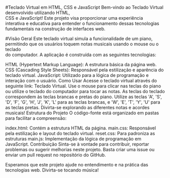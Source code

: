 #Teclado Virtual em HTML, CSS e JavaScript
Bem-vindo ao Teclado Virtual desenvolvido utilizando HTML, <br>CSS e JavaScript! Este projeto visa proporcionar uma experiência <br>interativa e educativa para entender o funcionamento dessas tecnologias<br> fundamentais na construção de interfaces web.

#Visão Geral
Este teclado virtual simula a funcionalidade de um piano,<br> permitindo que os usuários toquem notas musicais usando o mouse ou o teclado <br>do computador. A aplicação é construída com as seguintes tecnologias:

HTML (Hypertext Markup Language): A estrutura básica da página web.
CSS (Cascading Style Sheets): Responsável pela estilização e aparência do teclado virtual.
JavaScript: Utilizado para a lógica de programação e interação com o usuário.
Como Usar
Acesse o teclado virtual através do seguinte link: Teclado Virtual.
Use o mouse para clicar nas teclas do piano ou utilize o teclado do computador para tocar as notas.
As teclas do teclado correspondem às teclas brancas e pretas do piano.
Utilize as teclas 'A', 'S', 'D', 'F', 'G', 'H', 'J', 'K', 'L' para as teclas brancas, e 'W', 'E', 'T', 'Y', 'U' para as teclas pretas.
Divirta-se explorando as diferentes notas e acordes musicais!
Estrutura do Projeto
O código-fonte está organizado em pastas para facilitar a compreensão:

index.html: Contém a estrutura HTML da página.
main.css: Responsável pela estilização e layout do teclado virtual.
reset.css: Para padroniza as estruturas
main.js: Implementação da lógica de programação em JavaScript.
Contribuição
Sinta-se à vontade para contribuir, reportar problemas ou sugerir melhorias neste projeto. Basta criar uma issue ou enviar um pull request no repositório do GitHub.

Esperamos que este projeto ajude no entendimento e na prática das tecnologias web. Divirta-se tocando música!

